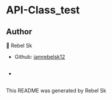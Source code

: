 # API-Class_test
## Author
👤 Rebel Sk
* Github: [iamrebelsk12](https://github.com/iamrebelsk12)

* ##

This README was generated by Rebel Sk

